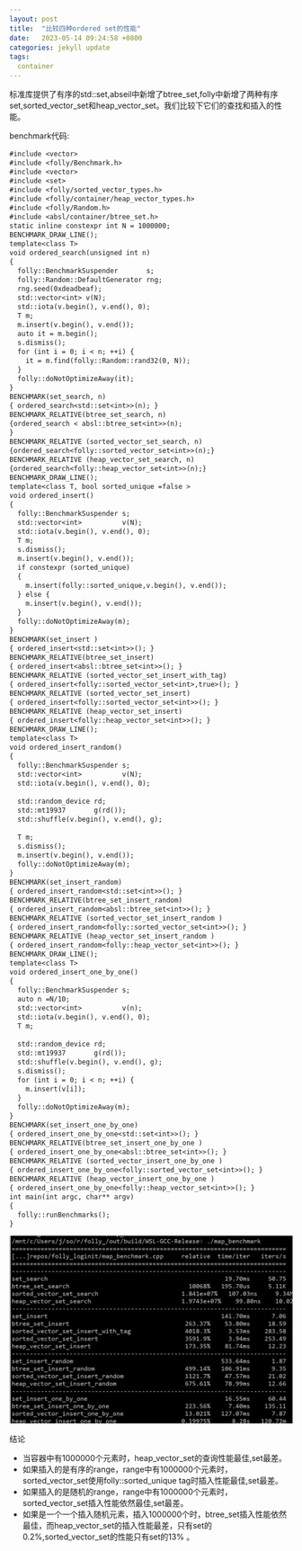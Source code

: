 ```yaml
---
layout: post
title:  "比较四种ordered set的性能"
date:   2023-05-14 09:24:58 +0800
categories: jekyll update
tags:
  container
---
```

标准库提供了有序的std::set,abseil中新增了btree_set,folly中新增了两种有序set,sorted_vector_set和heap_vector_set。我们比较下它们的查找和插入的性能。

benchmark代码:


    #include <vector>
    #include <folly/Benchmark.h>
    #include <vector>
    #include <set>
    #include <folly/sorted_vector_types.h>
    #include <folly/container/heap_vector_types.h>
    #include <folly/Random.h>
    #include <absl/container/btree_set.h>
    static inline constexpr int N = 1000000;
    BENCHMARK_DRAW_LINE();
    template<class T>
    void ordered_search(unsigned int n)
    {
      folly::BenchmarkSuspender       s;
      folly::Random::DefaultGenerator rng;
      rng.seed(0xdeadbeaf);
      std::vector<int> v(N);
      std::iota(v.begin(), v.end(), 0);
      T m;
      m.insert(v.begin(), v.end());
      auto it = m.begin();
      s.dismiss();
      for (int i = 0; i < n; ++i) {
        it = m.find(folly::Random::rand32(0, N));
      }
      folly::doNotOptimizeAway(it);
    }
    BENCHMARK(set_search, n)
    { ordered_search<std::set<int>>(n); }
    BENCHMARK_RELATIVE(btree_set_search, n)
    {ordered_search < absl::btree_set<int>>(n);
    }
    BENCHMARK_RELATIVE (sorted_vector_set_search, n)
    {ordered_search<folly::sorted_vector_set<int>>(n);}
    BENCHMARK_RELATIVE (heap_vector_set_search, n)
    {ordered_search<folly::heap_vector_set<int>>(n);}
    BENCHMARK_DRAW_LINE();
    template<class T, bool sorted_unique =false >
    void ordered_insert()
    {
      folly::BenchmarkSuspender s;
      std::vector<int>          v(N);
      std::iota(v.begin(), v.end(), 0);
      T m;
      s.dismiss();
      m.insert(v.begin(), v.end());
      if constexpr (sorted_unique)
      {
        m.insert(folly::sorted_unique,v.begin(), v.end());
      } else {
        m.insert(v.begin(), v.end());
      }
      folly::doNotOptimizeAway(m);
    }
    BENCHMARK(set_insert )
    { ordered_insert<std::set<int>>(); }
    BENCHMARK_RELATIVE(btree_set_insert)
    { ordered_insert<absl::btree_set<int>>(); }
    BENCHMARK_RELATIVE (sorted_vector_set_insert_with_tag)
    { ordered_insert<folly::sorted_vector_set<int>,true>(); }
    BENCHMARK_RELATIVE (sorted_vector_set_insert)
    { ordered_insert<folly::sorted_vector_set<int>>(); }
    BENCHMARK_RELATIVE (heap_vector_set_insert)
    { ordered_insert<folly::heap_vector_set<int>>(); }
    BENCHMARK_DRAW_LINE();
    template<class T>
    void ordered_insert_random()
    {
      folly::BenchmarkSuspender s;
      std::vector<int>          v(N);
      std::iota(v.begin(), v.end(), 0);

      std::random_device rd;
      std::mt19937       g(rd());
      std::shuffle(v.begin(), v.end(), g);

      T m;
      s.dismiss();
      m.insert(v.begin(), v.end());
      folly::doNotOptimizeAway(m);
    }
    BENCHMARK(set_insert_random)
    { ordered_insert_random<std::set<int>>(); }
    BENCHMARK_RELATIVE(btree_set_insert_random)
    { ordered_insert_random<absl::btree_set<int>>(); }
    BENCHMARK_RELATIVE (sorted_vector_set_insert_random )
    { ordered_insert_random<folly::sorted_vector_set<int>>(); }
    BENCHMARK_RELATIVE (heap_vector_set_insert_random )
    { ordered_insert_random<folly::heap_vector_set<int>>(); }
    BENCHMARK_DRAW_LINE();
    template<class T>
    void ordered_insert_one_by_one()
    {
      folly::BenchmarkSuspender s;
      auto n =N/10;
      std::vector<int>          v(n);
      std::iota(v.begin(), v.end(), 0);
      T m;

      std::random_device rd;
      std::mt19937       g(rd());
      std::shuffle(v.begin(), v.end(), g);
      s.dismiss();
      for (int i = 0; i < n; ++i) {
        m.insert(v[i]);
      }
      folly::doNotOptimizeAway(m);
    }
    BENCHMARK(set_insert_one_by_one)
    { ordered_insert_one_by_one<std::set<int>>(); }
    BENCHMARK_RELATIVE(btree_set_insert_one_by_one )
    { ordered_insert_one_by_one<absl::btree_set<int>>(); }
    BENCHMARK_RELATIVE (sorted_vector_insert_one_by_one )
    { ordered_insert_one_by_one<folly::sorted_vector_set<int>>(); }
    BENCHMARK_RELATIVE (heap_vector_insert_one_by_one )
    { ordered_insert_one_by_one<folly::heap_vector_set<int>>(); }
    int main(int argc, char** argv)
    {
      folly::runBenchmarks();
    }


![ordered_benchmark](/images/ordered.jpg)

结论
- 当容器中有1000000个元素时，heap_vector_set的查询性能最佳,set最差。
- 如果插入的是有序的range，range中有1000000个元素时，sorted_vector_set使用folly::sorted_unique tag时插入性能最佳,set最差。
- 如果插入的是随机的range，range中有1000000个元素时，sorted_vector_set插入性能依然最佳,set最差。
- 如果是一个一个插入随机元素，插入1000000个时，btree_set插入性能依然最佳，而heap_vector_set的插入性能最差，只有set的0.2%,sorted_vector_set的性能只有set的13% 。
 
